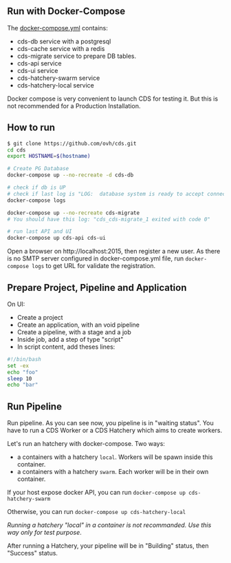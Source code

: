 ## Run with Docker-Compose

The [docker-compose.yml](/docker-compose.yml) contains:
- cds-db service with a postgresql
- cds-cache service with a redis
- cds-migrate service to prepare DB tables.
- cds-api service
- cds-ui service
- cds-hatchery-swarm service
- cds-hatchery-local service

Docker compose is very convenient to launch CDS for testing it. But this is not recommended for a Production Installation.

## How to run

```bash
$ git clone https://github.com/ovh/cds.git
cd cds
export HOSTNAME=$(hostname)

# Create PG Database
docker-compose up --no-recreate -d cds-db

# check if db is UP
# check if last log is "LOG:  database system is ready to accept connections"
docker-compose logs

docker-compose up --no-recreate cds-migrate
# You should have this log: "cds_cds-migrate_1 exited with code 0"

# run last API and UI
docker-compose up cds-api cds-ui

```

Open a browser on http://localhost:2015, then register a new user.
As there is no SMTP server configured in docker-compose.yml file,
run `docker-compose logs` to get URL for validate the registration.

## Prepare Project, Pipeline and Application

On UI:

- Create a project
- Create an application, with an void pipeline
- Create a pipeline, with a stage and a job
- Inside job, add a step of type "script"
- In script content, add theses lines:
```bash
#!/bin/bash
set -ex
echo "foo"
sleep 10
echo "bar"
```

## Run Pipeline

Run pipeline. As you can see now, you pipeline is in "waiting status". You have
to run a CDS Worker or a CDS Hatchery which aims to create workers.

Let's run an hatchery with docker-compose. Two ways:
- a containers with a hatchery `local`. Workers will be spawn inside this container.
- a containers with a hatchery `swarm`. Each worker will be in their own container.

If your host expose docker API, you can run `docker-compose up cds-hatchery-swarm`

Otherwise, you can run `docker-compose up cds-hatchery-local`

*Running a hatchery "local" in a container is not recommanded. Use this way only for test purpose*.

After running a Hatchery, your pipeline will be in "Building" status, then "Success" status.
